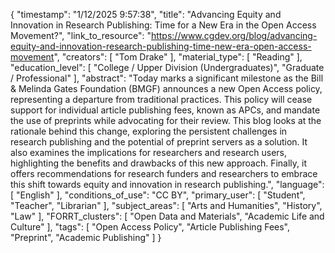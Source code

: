{
    "timestamp": "1/12/2025 9:57:38",
    "title": "Advancing Equity and Innovation in Research Publishing: Time for a New Era in the Open Access Movement?",
    "link_to_resource": "https://www.cgdev.org/blog/advancing-equity-and-innovation-research-publishing-time-new-era-open-access-movement",
    "creators": [
        "Tom Drake"
    ],
    "material_type": [
        "Reading"
    ],
    "education_level": [
        "College / Upper Division (Undergraduates)",
        "Graduate / Professional"
    ],
    "abstract": "Today marks a significant milestone as the Bill & Melinda Gates Foundation (BMGF) announces a new Open Access policy, representing a departure from traditional practices. This policy will cease support for individual article publishing fees, known as APCs, and mandate the use of preprints while advocating for their review. This blog looks at the rationale behind this change, exploring the persistent challenges in research publishing and the potential of preprint servers as a solution. It also examines the implications for researchers and research users, highlighting the benefits and drawbacks of this new approach. Finally, it offers recommendations for research funders and researchers to embrace this shift towards equity and innovation in research publishing.",
    "language": [
        "English"
    ],
    "conditions_of_use": "CC BY",
    "primary_user": [
        "Student",
        "Teacher",
        "Librarian"
    ],
    "subject_areas": [
        "Arts and Humanities",
        "History",
        "Law"
    ],
    "FORRT_clusters": [
        "Open Data and Materials",
        "Academic Life and Culture"
    ],
    "tags": [
        "Open Access Policy",
        "Article Publishing Fees",
        "Preprint",
        "Academic Publishing"
    ]
}
